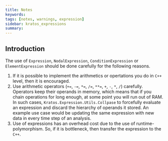 ```yaml
---
title: Notes
keywords: 
tags: [notes, warnings, expression]
sidebar: kratos_expressions
summary: 
---
```


## Introduction

The use of ```Expression```, ```NodalExpression```, ```ConditionExpression``` or ```ElementExpression``` should be done carefully for the following reasons.

1. If it is possible to implement the arithmetics or opertations you do in ```C++``` level, then it is encouraged.
2. Use arithmetic operators (`+=`, `-=`, `*=`, `/=`, `**=`, `+`, `-`, `*`, `/`) carefully. Operators keep their operands in memory, which means that if you chain operations for long enough, at some point you will run out of RAM. In such cases, `Kratos.Expression.Utils.Collpase` to forcefully evaluate an expression and discard the hierarchy of operands it stored. An example use case would be updating the same expression with new data in every time step of an analysis.
3. Use of expressions has an overhead cost due to the use of runtime-polymorphism. So, if it is bottleneck, then transfer the expression to the ```C++```.
